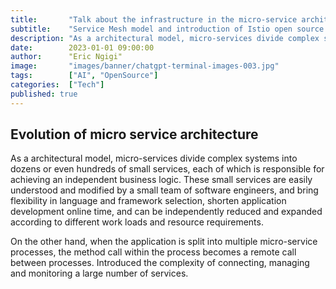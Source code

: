 ```yaml
---
title:       "Talk about the infrastructure in the micro-service architecture: Service Mesh and Istio"
subtitle:    "Service Mesh model and introduction of Istio open source project"
description: "As a architectural model, micro-services divide complex systems into dozens or even hundreds of small services, each of which is responsible for achieving an independent business logic. These small services are easily understood and modified by a small team of software engineers, and bring flexibility in language and framework selection, shorten application development online time, and can be independently reduced and expanded according to different work loads and resource requirements. On the other hand, when the application is split into multiple micro-service processes, the method call within the process becomes a remote call between processes. Introduced the complexity of connecting, managing, and monitoring a large number of services. This article describes how the Service Mesh model responds to these challenges of the micro-service architecture, and Service Mesh’s star open source project Istio."
date:        2023-01-01 09:00:00
author:      "Eric Ngigi"
image:       "images/banner/chatgpt-terminal-images-003.jpg"
tags:        ["AI", "OpenSource"]
categories:  ["Tech"]
published: true
---
```


## Evolution of micro service architecture
As a architectural model, micro-services divide complex systems into dozens or even hundreds of small services, each of which is responsible for achieving an independent business logic. These small services are easily understood and modified by a small team of software engineers, and bring flexibility in language and framework selection, shorten application development online time, and can be independently reduced and expanded according to different work loads and resource requirements.

On the other hand, when the application is split into multiple micro-service processes, the method call within the process becomes a remote call between processes. Introduced the complexity of connecting, managing and monitoring a large number of services.
